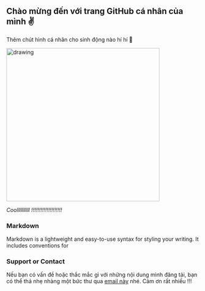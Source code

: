 ## Chào mừng đến với trang GitHub cá nhân của mình :v:

Thêm chút hình cá nhân cho sinh động nào hí hí :see_no_evil: 

<img src="./images/IMG_1403.JPG" alt="drawing" width="400"/>

*Coollllllllll !!!!!!!!!!!!!!!!!!!!*



### Markdown

Markdown is a lightweight and easy-to-use syntax for styling your writing. It includes conventions for



### Support or Contact

Nếu bạn có vấn đề hoặc thắc mắc gì với những nội dung mình đăng tải, bạn có thể thả nhẹ nhàng một bức thư qua [email này](mailto:lehai2909@gmail.com) nhé. Cảm ơn rất nhiều !!!
